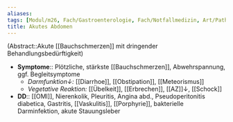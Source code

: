 ```yaml
---
aliases: 
tags: [Modul/m26, Fach/Gastroenterologie, Fach/Notfallmedizin, Art/Pathologie]
title: Akutes Abdomen
---
```

(Abstract::Akute [[Bauchschmerzen]] mit dringender Behandlungsbedürftigkeit)
- **Symptome**:: Plötzliche, stärkste [[Bauchschmerzen]], Abwehrspannung, ggf. Begleitsymptome
	- *Darmfunktion↓:* [[Diarrhoe]], [[Obstipation]], [[Meteorismus]]
	- *Vegetative Reaktion:* [[Übelkeit]], [[Erbrechen]], [[AZ]]↓, [[Schock]]
- **DD**:: [[OMI]], Nierenkolik, Pleuritis, Angina abd., Pseudoperitonitis diabetica, Gastritis, [[Vaskulitis]], [[Porphyrie]], bakterielle Darminfektion, akute Stauungsleber